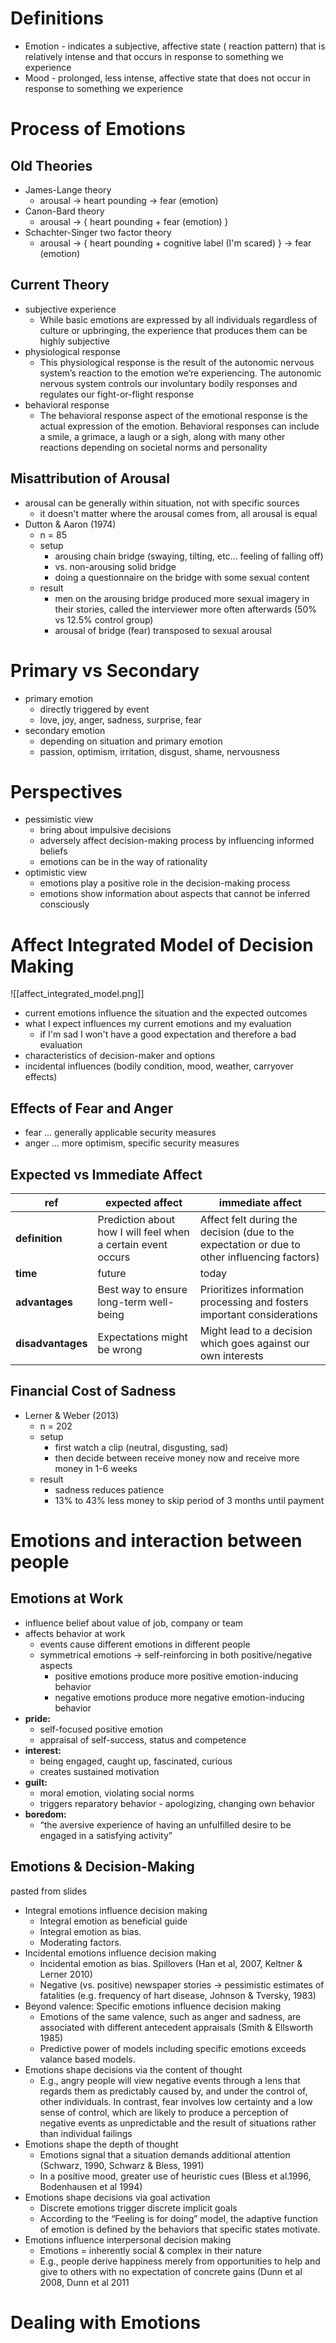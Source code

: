 # Definitions
- Emotion - indicates a subjective, affective state ( reaction pattern) that is relatively intense and that occurs in response to something we experience
- Mood - prolonged, less intense, affective state that does not occur in response to something we experience

# Process of Emotions
## Old Theories
- James-Lange theory
	- arousal -> heart pounding -> fear (emotion)
- Canon-Bard theory
	- arousal -> { heart pounding + fear (emotion) }
- Schachter-Singer two factor theory
	- arousal -> { heart pounding + cognitive label (I'm scared) } -> fear (emotion)

## Current Theory
- subjective experience
	- While basic emotions are expressed by all individuals regardless of culture or upbringing, the experience that produces them can be highly subjective
- physiological response
	- This physiological response is the result of the autonomic nervous system’s reaction to the emotion we’re experiencing. The autonomic nervous system controls our involuntary bodily responses and regulates our fight-or-flight response
- behavioral response
	- The behavioral response aspect of the emotional response is the actual expression of the emotion. Behavioral responses can include a smile, a grimace, a laugh or a sigh, along with many other reactions depending on societal norms and personality

## Misattribution of Arousal
- arousal can be generally within situation, not with specific sources
	- it doesn't matter where the arousal comes from, all arousal is equal
- Dutton & Aaron (1974)
	- n = 85
	- setup 
		- arousing chain bridge (swaying, tilting, etc... feeling of falling off)
		- vs. non-arousing solid bridge
		- doing a questionnaire on the bridge with some sexual content
	- result
		- men on the arousing bridge produced more sexual imagery in their stories, called the interviewer more often afterwards (50% vs 12.5% control group)
		- arousal of bridge (fear) transposed to sexual arousal

# Primary vs Secondary
- primary emotion
	- directly triggered by event
	- love, joy, anger, sadness, surprise, fear
- secondary emotion
	- depending on situation and primary emotion
	- passion, optimism, irritation, disgust, shame, nervousness

# Perspectives
- pessimistic view
	- bring about impulsive decisions
	- adversely affect decision-making process by influencing informed beliefs
	- emotions can be in the way of rationality
- optimistic view
	- emotions play a positive role in the decision-making process
	- emotions show information about aspects that cannot be inferred consciously

# Affect Integrated Model of Decision Making
![[affect_integrated_model.png]]
- current emotions influence the situation and the expected outcomes
- what I expect influences my current emotions and my evaluation
	- if I'm sad I won't have a good expectation and therefore a bad evaluation
- characteristics of decision-maker and options
- incidental influences (bodily condition, mood, weather, carryover effects)

## Effects of Fear and Anger
- fear ... generally applicable security measures
- anger ... more optimism, specific security measures

## Expected vs Immediate Affect
| ref               | expected affect                                              | immediate affect                                                                             |
| ----------------- | ------------------------------------------------------------ | -------------------------------------------------------------------------------------------- |
| **definition**    | Prediction about how I will feel when a certain event occurs | Affect felt during the decision (due to the expectation or due to other influencing factors) |
| **time**          | future                                                       | today                                                                                        |
| **advantages**    | Best way to ensure long-term well-being                      | Prioritizes information processing and fosters important considerations                      |
| **disadvantages** | Expectations might be wrong                                  | Might lead to a decision which goes against our own interests                                |

## Financial Cost of Sadness
- Lerner & Weber (2013)
	- n = 202
	- setup
		- first watch a clip (neutral, disgusting, sad)
		- then decide between receive money now and receive more money in 1-6 weeks
	- result
		- sadness reduces patience
		- 13% to 43% less money to skip period of 3 months until payment

# Emotions and interaction between people
## Emotions at Work
- influence belief about value of job, company or team
- affects behavior at work
	- events cause different emotions in different people
	- symmetrical emotions -> self-reinforcing in both positive/negative aspects
		- positive emotions produce more positive emotion-inducing behavior
		- negative emotions produce more negative emotion-inducing behavior
- **pride:**
	- self-focused positive emotion
	- appraisal of self-success, status and competence
- **interest:**
	- being engaged, caught up, fascinated, curious
	- creates sustained motivation
- **guilt:**
	- moral emotion, violating social norms
	- triggers reparatory behavior - apologizing, changing own behavior
- **boredom:**
	- “the aversive experience of having an unfulfilled desire to be engaged in a satisfying activity”

## Emotions & Decision-Making
pasted from slides
- Integral emotions influence decision making
	- Integral emotion as beneficial guide
	- Integral emotion as bias. 
	- Moderating factors. 
- Incidental emotions influence decision making
	- Incidental emotion as bias. Spillovers (Han et al, 2007, Keltner & Lerner 2010)
	- Negative (vs. positive) newspaper stories -> pessimistic estimates of fatalities (e.g. frequency of hart disease, Johnson & Tversky, 1983)
- Beyond valence: Specific emotions influence decision making
	- Emotions of the same valence, such as anger and sadness, are associated with different antecedent appraisals (Smith & Ellsworth 1985)
	- Predictive power of models including specific emotions exceeds valance based models.
- Emotions shape decisions via the content of thought
	- E.g., angry people will view negative events through a lens that regards them as predictably caused by, and under the control of, other individuals. In contrast, fear involves low certainty and a low sense of control, which are likely to produce a perception of negative events as unpredictable and the result of situations rather than individual failings
- Emotions shape the depth of thought 
	- Emotions signal that a situation demands additional attention (Schwarz, 1990, Schwarz & Bless, 1991)
	- In a positive mood, greater use of heuristic cues (Bless et al.1996, Bodenhausen et al 1994)
- Emotions shape decisions via goal activation 
	- Discrete emotions trigger discrete implicit goals
	- According to the “Feeling is for doing” model, the adaptive function of emotion is defined by the behaviors that specific states motivate. 
- Emotions influence interpersonal decision making
	- Emotions = inherently social & complex in their nature
	- E.g., people derive happiness merely from opportunities to help and give to others with no expectation of concrete gains (Dunn et al 2008, Dunn et al 2011



# Dealing with Emotions

